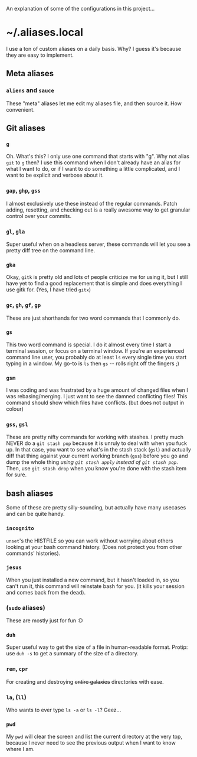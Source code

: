 An explanation of some of the configurations in this project...

# ~/.aliases.local

I use a ton of custom aliases on a daily basis.  Why?  I guess it's because they
are easy to implement.

## Meta aliases

### `aliens` and `sauce`

These "meta" aliases let me edit my aliases file, and then source it.  How
convenient.

## Git aliases

### `g`

Oh.  What's this?  I only use one command that starts with "g".  Why not alias
`git` to `g` then?  I use this command when I don't already have an alias for
what I want to do, or if I want to do something a little complicated, and I want
to be explicit and verbose about it.

### `gap`, `ghp`, `gss`

I almost exclusively use these instead of the regular commands.  Patch adding,
resetting, and checking out is a really awesome way to get granular control over
your commits.

### `gl`, `gla`

Super useful when on a headless server, these commands will let you see a pretty
diff tree on the command line.


### `gka`

Okay, `gitk` is pretty old and lots of people criticize me for using it, but I
still have yet to find a good replacement that is simple and does everything I
use gitk for.  (Yes, I have tried `gitx`)

### `gc`, `gh`, `gf`, `gp`

These are just shorthands for two word commands that I commonly do.

### `gs`

This two word command is special.  I do it almost every time I start a terminal
session, or focus on a terminal window.  If you're an experienced command line
user, you probably do at least `ls` every single time you start typing in a
window.  My go-to is `ls` then `gs` -- rolls right off the fingers ;)


### `gsm`

I was coding and was frustrated by a huge amount of changed files when I was
rebasing/merging.  I just want to see the damned conflicting files!  This
command should show which files have conflicts. (but does not output in colour)

### `gss`, `gsl`

These are pretty nifty commands for working with stashes.  I pretty much NEVER
do a `git stash pop` because it is unruly to deal with when you fuck up.  In
that case, you want to see what's in the stash stack (`gsl`) and actually diff
that thing against your current working branch (`gss`) before you go and dump
the whole thing *using `git stash apply` instead of `git stash pop`*.  Then, use
`git stash drop` when you know you're done with the stash item for sure.

## bash aliases

Some of these are pretty silly-sounding, but actually have many usecases and can
be quite handy.

### `incognito`

`unset`'s the HISTFILE so you can work without worrying about others looking at
your bash command history.  (Does not protect you from other commands'
histories).

### `jesus`

When you just installed a new command, but it hasn't loaded in, so you can't run
it, this command will reinstate bash for you.  (it kills your session and comes
back from the dead).

### (`sudo` aliases)

These are mostly just for fun :D

### `duh`

Super useful way to get the size of a file in human-readable format.  Protip:
use `duh -s` to get a summary of the size of a directory.

### `rem`, `cpr`

For creating and destroying ~~entire galaxies~~ directories with ease.

### `la`, (`ll`)

Who wants to ever type `ls -a` or `ls -l`?  Geez...

### `pwd`

My `pwd` will clear the screen and list the current directory at the very top,
because I never need to see the previous output when I want to know where I am.
